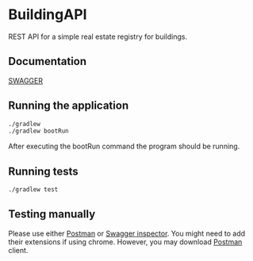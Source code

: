 # BuildingAPI

REST API for a simple real estate registry for buildings.

## Documentation

[SWAGGER](https://app.swaggerhub.com/apis-docs/ArminasM/ArminasBuildings/0.2)

## Running the application

```bash
./gradlew
./gradlew bootRun
```
After executing the bootRun command the program should be running.

## Running tests

```bash
./gradlew test
```

## Testing manually

Please use either [Postman](https://www.postman.com/) or [Swagger inspector](https://swagger.io/tools/swagger-inspector/).
You might need to add their extensions if using chrome. However, you may download [Postman](https://www.postman.com/) client.


